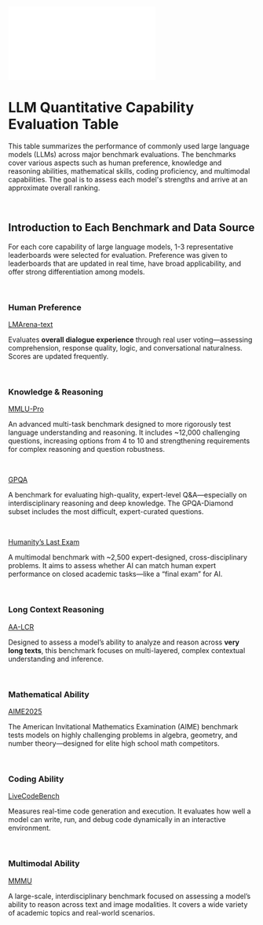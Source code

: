 ![中文版本](README-zh.md)

# LLM Quantitative Capability Evaluation Table

This table summarizes the performance of commonly used large language models (LLMs) across major benchmark evaluations. The benchmarks cover various aspects such as human preference, knowledge and reasoning abilities, mathematical skills, coding proficiency, and multimodal capabilities. The goal is to assess each model's strengths and arrive at an approximate overall ranking.

<br>

## Introduction to Each Benchmark and Data Source

For each core capability of large language models, 1-3 representative leaderboards were selected for evaluation. Preference was given to leaderboards that are updated in real time, have broad applicability, and offer strong differentiation among models.

<br>

### Human Preference

[LMArena-text](https://huggingface.co/spaces/lmarena-ai/lmarena-leaderboard)

Evaluates **overall dialogue experience** through real user voting—assessing comprehension, response quality, logic, and conversational naturalness. Scores are updated frequently.

<br>

### Knowledge & Reasoning

[MMLU-Pro](https://artificialanalysis.ai/evaluations/mmlu-pro)

An advanced multi-task benchmark designed to more rigorously test language understanding and reasoning. It includes ~12,000 challenging questions, increasing options from 4 to 10 and strengthening requirements for complex reasoning and question robustness.

<br>

[GPQA](https://huggingface.co/spaces/TIGER-Lab/MMLU-Pro)

A benchmark for evaluating high-quality, expert-level Q&A—especially on interdisciplinary reasoning and deep knowledge. The GPQA-Diamond subset includes the most difficult, expert-curated questions.

<br>

[Humanity’s Last Exam](https://artificialanalysis.ai/evaluations/humanitys-last-exam)

A multimodal benchmark with ~2,500 expert-designed, cross-disciplinary problems. It aims to assess whether AI can match human expert performance on closed academic tasks—like a “final exam” for AI.

<br>

### Long Context Reasoning

[AA-LCR](https://artificialanalysis.ai/evaluations/artificial-analysis-long-context-reasoning)

Designed to assess a model’s ability to analyze and reason across **very long texts**, this benchmark focuses on multi-layered, complex contextual understanding and inference.

<br>

### Mathematical Ability

[AIME2025](https://artificialanalysis.ai/evaluations/aime-2025)

The American Invitational Mathematics Examination (AIME) benchmark tests models on highly challenging problems in algebra, geometry, and number theory—designed for elite high school math competitors.

<br>

### Coding Ability

<!-- [SWE-Bench](https://www.swebench.com/)

SWE-Bench 是一个用于评估大型语言模型在真实软件工程场景中自动修复代码能力的基准数据集与测试平台，基于 GitHub 开源项目的历史问题与修复提交构建。

<br> -->

[LiveCodeBench](https://livecodebench.github.io/leaderboard.html)

Measures real-time code generation and execution. It evaluates how well a model can write, run, and debug code dynamically in an interactive environment.

<br>

### Multimodal Ability

[MMMU](https://mmmu-benchmark.github.io/)

A large-scale, interdisciplinary benchmark focused on assessing a model’s ability to reason across text and image modalities. It covers a wide variety of academic topics and real-world scenarios.
